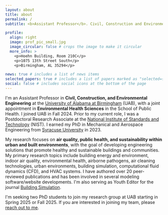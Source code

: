 ```yaml
---
layout: about
title: about
permalink: /
subtitle: <b>Assistant Professor</b>. Civil, Construction and Environmental Engineering | Environmental Health Sciences. <a href='https://uab.edu'>The University of Alabama at Birmingham</a>.

profile:
  align: right
  image: prof_pic_small.jpg
  image_circular: false # crops the image to make it circular
  more_info: >
    <p>Hoehn Building, Room 210C</p>
    <p>1075 13th Street South</p>
    <p>Birmingham, AL 35294</p>

news: true # includes a list of news items
selected_papers: true # includes a list of papers marked as "selected={true}"
social: false # includes social icons at the bottom of the page
---
```


I'm an Assistant Professor in **Civil, Construction, and Environmental Engineering** at the [University of Alabama at Birmingham](https://uab.edu) (UAB), with a joint appointment in **Environmental Health Sciences** in the School of Public Health. I joined UAB in Fall 2024. Prior to my current role, I was a Postdoctoral Research Associate at the [National Institute of Standards and Technology](https://nist.gov) (NIST). I earned my PhD in Mechanical and Aerospace Engineering from [Syracuse University](https://syracuse.edu) in 2023.

My research focuses on **air quality, public health, and sustainability within urban and built environments**, with the goal of developing engineering solutions that promote healthy and sustainable buildings and communities. My primary research topics include building energy and environment, indoor air quality, environmental health, airborne pathogens, air cleaning technologies, urban environments, building simulation, computational fluid dynamics (CFD), and HVAC systems. I have authored over 20 peer-reviewed publications and has been involved in several modeling software/website developments. I'm also serving as Youth Editor for the journal [Building Simulation](https://link.springer.com/journal/12273).

I'm seeking two PhD students to join my research group at UAB starting in Spring 2025 or Fall 2025. If you are interested in joining my team, please [reach out to me](mailto:shenj@uab.edu).